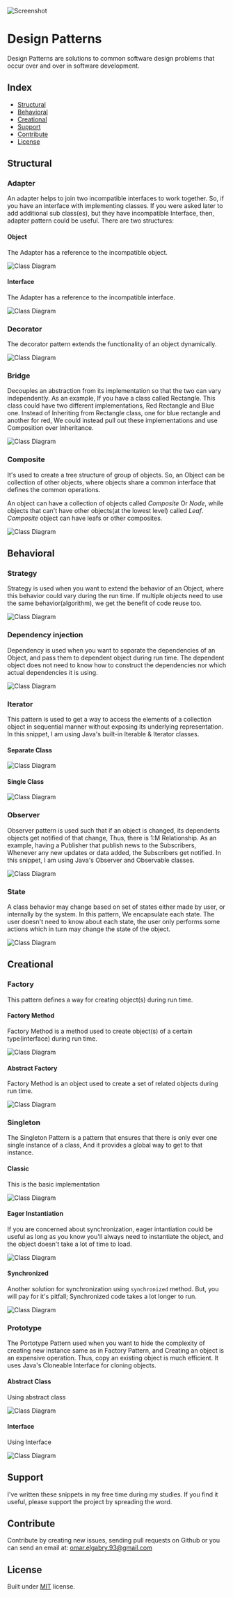 ![Screenshot](https://raw.githubusercontent.com/OmarElGabry/JavaDesignPatterns/master/diagrams/logo.png)

# Design Patterns

Design Patterns are solutions to common software design problems that occur over and over in software development.

## Index
+ [Structural](#structural)
+ [Behavioral](#behavioral)
+ [Creational](#creational)
+ [Support](#support)
+ [Contribute](#contribute)
+ [License](#license)


## Structural<a name="structural"></a>

### Adapter
An adapter helps to join two incompatible interfaces to work together. So, if you have an interface with implementing classes. If you were asked later to add additional sub class(es), but they have incompatible Interface, then, adapter pattern could be useful. There are two structures:
#### Object
The Adapter has a reference to the incompatible object.

![Class Diagram](https://raw.githubusercontent.com/OmarElGabry/JavaDesignPatterns/master/diagrams/adapter.object.png)

#### Interface
The Adapter has a reference to the incompatible interface.

![Class Diagram](https://raw.githubusercontent.com/OmarElGabry/JavaDesignPatterns/master/diagrams/adapter.interface.png)

### Decorator
The decorator pattern extends the functionality of an object dynamically.

![Class Diagram](https://raw.githubusercontent.com/OmarElGabry/JavaDesignPatterns/master/diagrams/decorator.png)

### Bridge
Decouples an abstraction from its implementation so that the two can vary independently. As an example, If you have a class called Rectangle. This class could have two different implementations, Red Rectangle and Blue one. Instead of Inheriting from Rectangle class, one for blue rectangle and another for red, We could instead pull out these implementations and use Composition over Inheritance.

![Class Diagram](https://raw.githubusercontent.com/OmarElGabry/JavaDesignPatterns/master/diagrams/bridge.png)

### Composite
It's used to create a tree structure of group of objects. So, an Object can be collection of other objects, where objects share a common interface that defines the common operations.

An object can have a collection of objects called _Composite_ Or _Node_, while objects that can't have other objects(at the lowest level) called _Leaf_. _Composite_ object can have leafs or other composites.

![Class Diagram](https://raw.githubusercontent.com/OmarElGabry/JavaDesignPatterns/master/diagrams/composite.png)

## Behavioral<a name="behavioral"></a>
### Strategy
Strategy is used when you want to extend the behavior of an Object, where this behavior could vary during the run time. If multiple objects need to use the same behavior(algorithm), we get the benefit of code reuse too.

![Class Diagram](https://raw.githubusercontent.com/OmarElGabry/JavaDesignPatterns/master/diagrams/startegy.png)
### Dependency injection
Dependency is used when you want to separate the dependencies of an Object, and pass them to dependent object during run time. The dependent object does not need to know how to construct the dependencies nor which actual dependencies it is using.

![Class Diagram](https://raw.githubusercontent.com/OmarElGabry/JavaDesignPatterns/master/diagrams/dependency.png)

### Iterator
This pattern is used to get a way to access the elements of a collection object in sequential manner without exposing its underlying representation. In this snippet, I am using Java's built-in Iterable & Iterator classes.

#### Separate Class
![Class Diagram](https://raw.githubusercontent.com/OmarElGabry/JavaDesignPatterns/master/diagrams/iterator.separate.png)

#### Single Class 
![Class Diagram](https://raw.githubusercontent.com/OmarElGabry/JavaDesignPatterns/master/diagrams/iterator.single.png)

### Observer
Observer pattern is used such that if an object is changed, its dependents objects get notified of that change, Thus, there is 1:M Relationship. As an example, having a Publisher that publish news to the Subscribers, Whenever any new updates or data added, the Subscribers get notified. In this snippet, I am using Java's Observer and Observable classes.

![Class Diagram](https://raw.githubusercontent.com/OmarElGabry/JavaDesignPatterns/master/diagrams/observer.png)

### State
A class behavior may change based on set of states either made by user, or internally by the system. In this pattern, We encapsulate each state. The user doesn't need to know about each state, the user only performs some actions which in turn may change the state of the object.

![Class Diagram](https://raw.githubusercontent.com/OmarElGabry/JavaDesignPatterns/master/diagrams/state.png)

## Creational<a name="creational"></a>

### Factory 
This pattern defines a way for creating object(s) during run time.

#### Factory Method
Factory Method is a method used to create object(s) of a certain type(interface) during run time.

![Class Diagram](https://raw.githubusercontent.com/OmarElGabry/JavaDesignPatterns/master/diagrams/factory.method.png)

#### Abstract Factory
Factory Method is an object used to create a set of related objects during run time.

![Class Diagram](https://raw.githubusercontent.com/OmarElGabry/JavaDesignPatterns/master/diagrams/factory.abstract.png)

### Singleton
 The Singleton Pattern is a pattern that ensures that there is only ever one single instance of a class, And it provides a global way to get to that instance.

#### Classic
This is the basic implementation

![Class Diagram](https://raw.githubusercontent.com/OmarElGabry/JavaDesignPatterns/master/diagrams/singleton.classic.png)

#### Eager Instantiation
If you are concerned about synchronization, eager intantiation could be useful as long as you know you'll always need to instantiate the object, and the object doesn't take a lot of time to load.

![Class Diagram](https://raw.githubusercontent.com/OmarElGabry/JavaDesignPatterns/master/diagrams/singleton.eager.png)

#### Synchronized 
Another solution for synchronization using ```synchronized``` method. But, you will pay for it's pitfall; Synchronized code takes a lot longer to run.

![Class Diagram](https://raw.githubusercontent.com/OmarElGabry/JavaDesignPatterns/master/diagrams/singleton.synchronized.png)

### Prototype
The Portotype Pattern used when you want to hide the complexity of creating new instance same as in Factory Pattern, and Creating an object is an expensive operation. Thus, copy an existing object is much efficient. It uses Java's Cloneable Interface for cloning objects.
 
#### Abstract Class
Using abstract class

![Class Diagram](https://raw.githubusercontent.com/OmarElGabry/JavaDesignPatterns/master/diagrams/prototype.abstract.png)

#### Interface
Using Interface
 
![Class Diagram](https://raw.githubusercontent.com/OmarElGabry/JavaDesignPatterns/master/diagrams/prototype.interface.png)

## Support
I've written these snippets in my free time during my studies. If you find it useful, please support the project by spreading the word.

## Contribute <a name="contribute"></a>

Contribute by creating new issues, sending pull requests on Github or you can send an email at: omar.elgabry.93@gmail.com

## License
Built under [MIT](http://www.opensource.org/licenses/mit-license.php) license.
